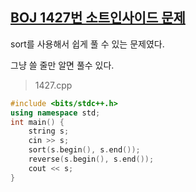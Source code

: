 ## [BOJ 1427번 소트인사이드 문제](https://noj.am/1427)

sort를 사용해서 쉽게 풀 수 있는 문제였다.

그냥 쓸 줄만 알면 풀수 있다.

> 1427.cpp

```cpp
#include <bits/stdc++.h>
using namespace std;
int main() {
    string s;
    cin >> s;
    sort(s.begin(), s.end());
    reverse(s.begin(), s.end());
    cout << s;
}
```